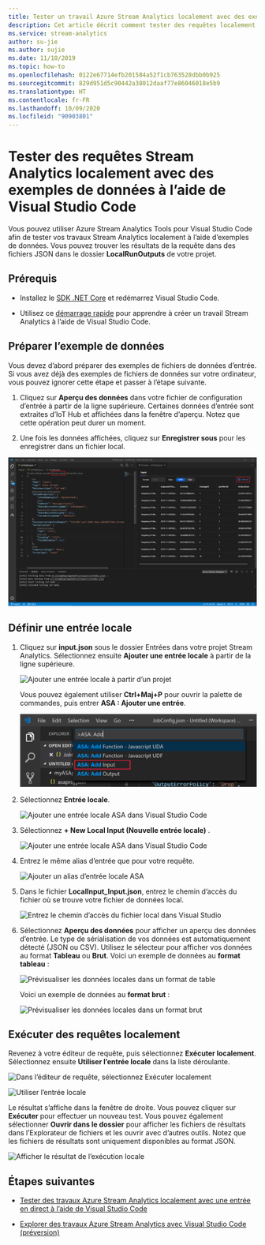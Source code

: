 ```yaml
---
title: Tester un travail Azure Stream Analytics localement avec des exemples de données à l’aide de Visual Studio Code
description: Cet article décrit comment tester des requêtes localement avec des exemples de données à l’aide d’Azure Stream Analytics Tools pour Visual Studio Code.
ms.service: stream-analytics
author: su-jie
ms.author: sujie
ms.date: 11/10/2019
ms.topic: how-to
ms.openlocfilehash: 0122e67714efb201584a52f1cb763528dbb0b925
ms.sourcegitcommit: 829d951d5c90442a38012daaf77e86046018e5b9
ms.translationtype: HT
ms.contentlocale: fr-FR
ms.lasthandoff: 10/09/2020
ms.locfileid: "90903801"
---
```

# <a name="test-stream-analytics-queries-locally-with-sample-data-using-visual-studio-code"></a>Tester des requêtes Stream Analytics localement avec des exemples de données à l’aide de Visual Studio Code

Vous pouvez utiliser Azure Stream Analytics Tools pour Visual Studio Code afin de tester vos travaux Stream Analytics localement à l’aide d’exemples de données. Vous pouvez trouver les résultats de la requête dans des fichiers JSON dans le dossier **LocalRunOutputs** de votre projet.

## <a name="prerequisites"></a>Prérequis

* Installez le [SDK .NET Core](https://dotnet.microsoft.com/download) et redémarrez Visual Studio Code.

* Utilisez ce [démarrage rapide](quick-create-visual-studio-code.md) pour apprendre à créer un travail Stream Analytics à l’aide de Visual Studio Code.

## <a name="prepare-sample-data"></a>Préparer l’exemple de données

Vous devez d’abord préparer des exemples de fichiers de données d’entrée. Si vous avez déjà des exemples de fichiers de données sur votre ordinateur, vous pouvez ignorer cette étape et passer à l’étape suivante.

1. Cliquez sur **Aperçu des données** dans votre fichier de configuration d’entrée à partir de la ligne supérieure. Certaines données d’entrée sont extraites d’IoT Hub et affichées dans la fenêtre d’aperçu. Notez que cette opération peut durer un moment.

2. Une fois les données affichées, cliquez sur **Enregistrer sous** pour les enregistrer dans un fichier local.

 ![Aperçu de l’entrée en direct](./media/quick-create-visual-studio-code/preview-live-input.png)

## <a name="define-a-local-input"></a>Définir une entrée locale

1. Cliquez sur **input.json** sous le dossier Entrées dans votre projet Stream Analytics. Sélectionnez ensuite **Ajouter une entrée locale** à partir de la ligne supérieure.

    ![Ajouter une entrée locale à partir d’un projet](./media/quick-create-visual-studio-code/add-input-from-project.png)

    Vous pouvez également utiliser **Ctrl+Maj+P** pour ouvrir la palette de commandes, puis entrer **ASA : Ajouter une entrée**.

   ![Ajouter une entrée Stream Analytics dans VS Code](./media/quick-create-visual-studio-code/add-input.png)

2. Sélectionnez **Entrée locale**.

    ![Ajouter une entrée locale ASA dans Visual Studio Code](./media/vscode-local-run/add-local-input.png)

3. Sélectionnez **+ New Local Input (Nouvelle entrée locale)** .

    ![Ajouter une entrée locale ASA dans Visual Studio Code](./media/vscode-local-run/add-new-local-input.png)

4. Entrez le même alias d’entrée que pour votre requête.

    ![Ajouter un alias d’entrée locale ASA](./media/vscode-local-run/new-local-input-alias.png)

5. Dans le fichier **LocalInput_Input.json**, entrez le chemin d’accès du fichier où se trouve votre fichier de données local.

    ![Entrez le chemin d’accès du fichier local dans Visual Studio](./media/vscode-local-run/local-file-path.png)

6. Sélectionnez **Aperçu des données** pour afficher un aperçu des données d’entrée. Le type de sérialisation de vos données est automatiquement détecté (JSON ou CSV). Utilisez le sélecteur pour afficher vos données au format **Tableau** ou **Brut**. Voici un exemple de données au **format tableau** :

     ![Prévisualiser les données locales dans un format de table](./media/vscode-local-run/local-file-preview-table.png)

    Voici un exemple de données au **format brut** :

    ![Prévisualiser les données locales dans un format brut](./media/vscode-local-run/local-file-preview-raw.png)

## <a name="run-queries-locally"></a>Exécuter des requêtes localement

Revenez à votre éditeur de requête, puis sélectionnez **Exécuter localement**. Sélectionnez ensuite **Utiliser l’entrée locale** dans la liste déroulante.

![Dans l’éditeur de requête, sélectionnez Exécuter localement](./media/vscode-local-run/run-locally.png)

![Utiliser l’entrée locale](./media/vscode-local-run/run-locally-use-local-input.png)

Le résultat s’affiche dans la fenêtre de droite. Vous pouvez cliquer sur **Exécuter** pour effectuer un nouveau test. Vous pouvez également sélectionner **Ouvrir dans le dossier** pour afficher les fichiers de résultats dans l’Explorateur de fichiers et les ouvrir avec d’autres outils. Notez que les fichiers de résultats sont uniquement disponibles au format JSON.

![Afficher le résultat de l’exécution locale](./media/vscode-local-run/run-locally-result.png)

## <a name="next-steps"></a>Étapes suivantes

* [Tester des travaux Azure Stream Analytics localement avec une entrée en direct à l’aide de Visual Studio Code](visual-studio-code-local-run-live-input.md)

* [Explorer des travaux Azure Stream Analytics avec Visual Studio Code (préversion)](visual-studio-code-explore-jobs.md)
